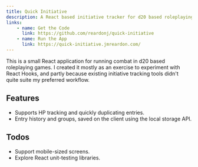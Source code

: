 ```yaml
---
title: Quick Initiative
description: A React based initiative tracker for d20 based roleplaying games. 
links:
    - name: Get the Code
      link: https://github.com/reardonj/quick-initiative
    - name: Run the App
      link: https://quick-initiative.jmreardon.com/
---
```


This is a small React application for running combat in d20 based roleplaying games. I created it mostly as an exercise to experiment with React Hooks, and partly because existing initiative tracking tools didn't quite suite my preferred workflow.

## Features
- Supports HP tracking and quickly duplicating entries.
- Entry history and groups, saved on the client using the local storage API.

## Todos
- Support mobile-sized screens.
- Explore React unit-testing libraries.